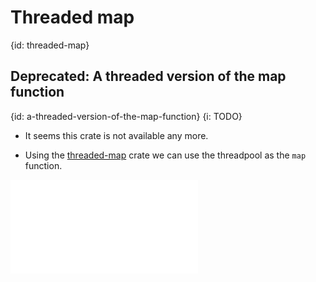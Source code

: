# Threaded map
{id: threaded-map}

## Deprecated: A threaded version of the map function
{id: a-threaded-version-of-the-map-function}
{i: TODO}

* It seems this crate is not available any more.

* Using the [threaded-map](https://crates.io/crates/threaded-map) crate we can use the threadpool  as the `map` function.

![](examples/threads/map-with-thread/src/main.rs)



